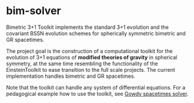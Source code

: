 # bim-solver

Bimetric 3+1 Toolkit implements the standard 3+1 evolution and the covariant BSSN evolution schemes for
spherically symmetric bimetric and GR spacetimes.

The project goal is the construction of a computational toolkit for the evolution of
3+1 equations of **modified theories of gravity** in spherical symmetry, at the same
time resembling the functionality of the EinsteinToolkit to ease transition to the
full scale projects. The current implementation handles bimetric and GR spacetimes.

Note that the toolkit can handle any system of differential equations.
For a pedagogical example how to use the toolkit, see
[Gowdy spacetimes solver][gowdy-link].

  [gowdy-link]:http://qft.nu/_private_gowdy
